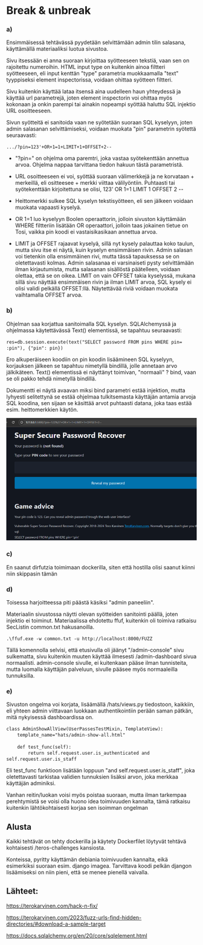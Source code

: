 # Break & unbreak

### a)
Ensimmäisessä tehtävässä pyydetään selvittämään admin tilin salasana, käyttämällä materiaaliksi luotua sivustoa.

Sivu itsessään ei anna suoraan kirjoittaa syötteeseen tekstiä, vaan sen on rajoitettu numeroihin. HTML input type on kuitenkin ainoa filtteri syötteeseen, eli input kenttän "type" parametria muokkaamalla "text" tyyppiseksi element inspectorissa, voidaan ohittaa syötteen filtteri.

Sivu kuitenkin käyttää lataa itsensä aina uudelleen haun yhteydessä ja käyttää url parametrejä, joten element inspectorin voi ohittaa myös kokonaan ja onkin parempi tai ainakin nopeampi syöttää haluttu SQL injektio URL osoitteeseen.

Sivun syötteitä ei sanitoida vaan ne syötetään suoraan SQL kyselyyn, joten admin salasanan selvittämiseksi, voidaan muokata "pin" parametrin syötettä seuraavasti:

```
.../?pin=123'+OR+1=1+LIMIT+1+OFFSET+2--
```
- "?pin=" on ohjelma oma paremtri, joka vastaa syötekenttään annettua arvoa. Ohjelma nappaa tarvittana tiedon hakuun tästä parametristä.

- URL osoitteeseen ei voi, syöttää suoraan välimerkkejä ja ne korvataan + merkeillä, eli ositteesee + merkki viittaa välilyöntiin. Puhtaasti tai syötekenttään kirjoitettuna se olisi, 123' OR 1=1 LIMIT 1 OFFSET 2 --
- Heittomerkki sulkee SQL kyselyn tekstisyötteen, eli sen jälkeen voidaan muokata vapaasti kyselyä.
- OR 1=1 luo kyselyyn Boolen operaattorin, jolloin sivuston käyttämään WHERE filtteriin lisätään OR operaattori, jolloin taas jokainen tietue on Tosi, vaikka pin koodi ei vastaisikasikaan annettua arvoa.
- LIMIT ja OFFSET rajaavat kyselyä, sillä nyt kysely palauttaa koko taulun, mutta sivu itse ei näytä, kuin kyselyn ensimmäisen rivin. Admin salasan voi tietenkin olla ensimmäinen rivi, mutta tässä tapauksessa se on oletettavasti kolmas. Admin salasanaa ei varsinaiseti pysty selvittämään ilman kirjautumista, mutta salasanan sisällöstä päätelleen, voidaan olettaa, että se on oikea. LIMIT on vain OFFSET takia kyselyssä, mukana sillä sivu näyttää ensimmäisen rivin ja ilman LIMIT arvoa, SQL kysely ei olisi validi pelkällä OFFSET:llä. Näytettävää riviä voidaan muokata vaihtamalla OFFSET arvoa.

### b)

Ohjelman saa korjattua sanitoimalla SQL kyselyn. SQLAlchemyssä ja ohjelmassa käytettävässä Text() elementissä, se tapahtuu seuraavasti:
```
res=db.session.execute(text("SELECT password FROM pins WHERE pin= :pin"), {"pin": pin})
```
Ero alkuperäiseen koodiin on pin koodin lisäämineen SQL kyselyyn, korjauksen jälkeen se tapahtuu nimetyllä bindillä, jolle annetaan arvo jälkikäteen. Text() elementissä ei näyttänyt toimivan, "normaali" ? bind, vaan se oli pakko tehdä nimetyllä bindillä.

Dokumentti ei näytä avaavan miksi bind parametri estää injektion, mutta lyhyesti selitettynä se estää ohjelmaa tulkitsemasta käyttäjän antamia arvoja SQL koodina, sen sijaan se käsittää arvot puhtaasti datana, joka taas estää esim. heittomerkkien käytön.

<img src="/img/110_fix.png">

### c)

En saanut dirfutzia toimimaan dockerilla, siten että hostilla olisi saanut kiinni niin skippasin tämän

### d)

Toisessa harjoitteessa piti päästä käsiksi "admin paneeliin".

Materiaalin sivustossa näytti olevan syötteiden sanitointi päällä, joten injektio ei toiminut. Materiaalissa ehdotettu ffuf, kuitenkin oli toimiva ratkaisu SecListin common.txt hakusanoilla.
```
.\ffuf.exe -w common.txt -u http://localhost:8000/FUZZ
```

Tällä komennolla selvisi, että etusivulla oli jäänyt "/admin-console" sivu sulkematta, sivu kuitenkin muuten käyttää ilmesesti /admin-dashboard sivua normaalisti. admin-console sivulle, ei kuitenkaan pääse ilman tunnisteita, mutta luomalla käyttäjän palveluun, sivulle pääsee myös normaaleilla tunnuksilla.

### e)

Sivuston ongelma voi korjata, lisäämällä /hats/views.py tiedostoon, kaikkiin, eli yhteen admin viittavaan luokkaan authentikointiin perään saman pätkän, mitä nykyisessä dashboardissa on.
````
class AdminShowAllView(UserPassesTestMixin, TemplateView):
	template_name="hats/admin-show-all.html"

	def test_func(self):
		return self.request.user.is_authenticated and self.request.user.is_staff
````
Eli test_func funktioon lisätään loppuun "and self.request.user.is_staff", joka oletettavasti tarkistaa validien tunnuksien lisäksi arvon, joka merkkaa käyttäjän adminiksi.

Vanhan reitin/luokan voisi myös poistaa suoraan, mutta ilman tarkempaa perehtymistä se voisi olla huono idea toimivuuden kannalta, tämä ratkaisu kuitenkin lähtökohtaisesti korjaa sen isoimman ongelman

## Alusta

Kaikki tehtävät on tehty dockerilla ja käytety Dockerfilet löytyvät tehtävä kohtaisesti /teros-challenges kansiosta.

Konteissa, pyritty käyttämän debiania toimivuuden kannalta, eikä esimerkiksi suoraan esim. django imagea. Tarvittava koodi pelkän djangon lisäämiseksi on niin pieni, että se menee pienellä vaivalla.

## Lähteet:

https://terokarvinen.com/hack-n-fix/

https://terokarvinen.com/2023/fuzz-urls-find-hidden-directories/#download-a-sample-target

https://docs.sqlalchemy.org/en/20/core/sqlelement.html
